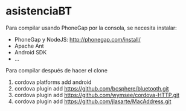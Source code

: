 ﻿# asistenciaBT

Para compilar usando PhoneGap por la consola, se necesita instalar:

- PhoneGap y NodeJS: http://phonegap.com/install/
- Apache Ant
- Android SDK
- ...

Para compilar después de hacer el clone

1. cordova platforms add android
2. cordova plugin add https://github.com/bcsphere/bluetooth.git
3. cordova plugin add https://github.com/wymsee/cordova-HTTP.git
4. cordova plugin add https://github.com/jlasarte/MacAddress.git